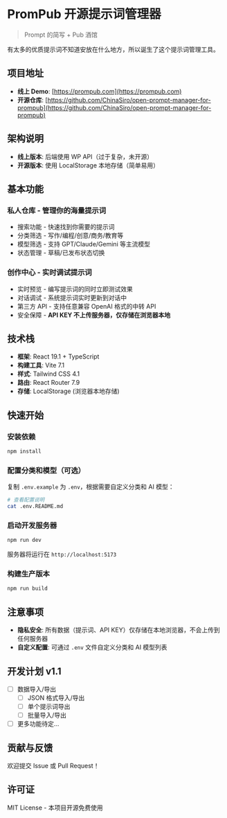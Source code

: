 # PromPub 开源提示词管理器

> Prompt 的简写 + Pub 酒馆

有太多的优质提示词不知道安放在什么地方，所以诞生了这个提示词管理工具。

## 项目地址

- **线上 Demo**: [https://prompub.com](https://prompub.com)
- **开源仓库**: [https://github.com/ChinaSiro/open-prompt-manager-for-prompub](https://github.com/ChinaSiro/open-prompt-manager-for-prompub)

## 架构说明

- **线上版本**: 后端使用 WP API（过于复杂，未开源）
- **开源版本**: 使用 LocalStorage 本地存储（简单易用）

## 基本功能

### 私人仓库 - 管理你的海量提示词
- 搜索功能 - 快速找到你需要的提示词
- 分类筛选 - 写作/编程/创意/商务/教育等
- 模型筛选 - 支持 GPT/Claude/Gemini 等主流模型
- 状态管理 - 草稿/已发布状态切换

### 创作中心 - 实时调试提示词
- 实时预览 - 编写提示词的同时立即测试效果
- 对话调试 - 系统提示词实时更新到对话中
- 第三方 API - 支持任意兼容 OpenAI 格式的中转 API
- 安全保障 - **API KEY 不上传服务器，仅存储在浏览器本地**

## 技术栈

- **框架**: React 19.1 + TypeScript
- **构建工具**: Vite 7.1
- **样式**: Tailwind CSS 4.1
- **路由**: React Router 7.9
- **存储**: LocalStorage (浏览器本地存储)


## 快速开始

### 安装依赖

```bash
npm install
```

### 配置分类和模型（可选）

复制 `.env.example` 为 `.env`，根据需要自定义分类和 AI 模型：

```bash
# 查看配置说明
cat .env.README.md
```

### 启动开发服务器

```bash
npm run dev
```

服务器将运行在 `http://localhost:5173`

### 构建生产版本

```bash
npm run build
```

## 注意事项

- **隐私安全**: 所有数据（提示词、API KEY）仅存储在本地浏览器，不会上传到任何服务器
- **自定义配置**: 可通过 `.env` 文件自定义分类和 AI 模型列表

## 开发计划 v1.1

- [ ] 数据导入/导出
  - [ ] JSON 格式导入/导出
  - [ ] 单个提示词导出
  - [ ] 批量导入/导出
- [ ] 更多功能待定...

## 贡献与反馈

欢迎提交 Issue 或 Pull Request！

## 许可证

MIT License - 本项目开源免费使用
